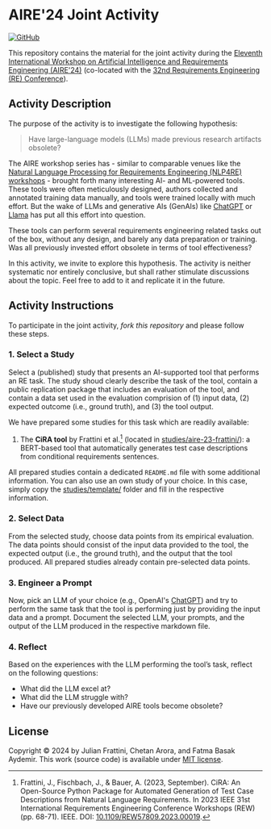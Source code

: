 # AIRE'24 Joint Activity

[![GitHub](https://img.shields.io/github/license/aire-ws/aire24-activity)](./LICENSE)

This repository contains the material for the joint activity during the [Eleventh International Workshop on Artificial Intelligence and Requirements Engineering (AIRE'24)](https://aire-ws.github.io/aire24/) (co-located with the [32nd Requirements Engineering (RE) Conference](https://conf.researchr.org/home/RE-2024)).

## Activity Description

The purpose of the activity is to investigate the following hypothesis:

> Have large-language models (LLMs) made previous research artifacts obsolete?

The AIRE workshop series has - similar to comparable venues like the [Natural Language Processing for Requirements Engineering (NLP4RE) workshops](https://nlp4re.github.io/2024/) - brought forth many interesting AI- and ML-powered tools.
These tools were often meticulously designed, authors collected and annotated training data manually, and tools were trained locally with much effort.
But the wake of LLMs and generative AIs (GenAIs) like [ChatGPT](https://chat.openai.com/) or [Llama](https://llama.meta.com/) has put all this effort into question.

These tools can perform several requirements engineering related tasks out of the box, without any design, and barely any data preparation or training.
Was all previously invested effort obsolete in terms of tool effectiveness?

In this activity, we invite to explore this hypothesis.
The activity is neither systematic nor entirely conclusive, but shall rather stimulate discussions about the topic.
Feel free to add to it and replicate it in the future.

## Activity Instructions

To participate in the joint activity, *fork this repository* and please follow these steps.

### 1. Select a Study

Select a (published) study that presents an AI-supported tool that performs an RE task.
The study shoud clearly describe the task of the tool, contain a public replication package that includes an evaluation of the tool, and contain a data set used in the evaluation comprision of (1) input data, (2) expected outcome (i.e., ground truth), and (3) the tool output.

We have prepared some studies for this task which are readily available:

1. The **CiRA tool** by Frattini et al.[^1] (located in [studies/aire-23-frattini/](./studies/aire-23-frattini/)): a BERT-based tool that automatically generates test case descriptions from conditional requirements sentences.

All prepared studies contain a dedicated `README.md` file with some additional information.
You can also use an own study of your choice.
In this case, simply copy the [studies/template/](./studies/template/) folder and fill in the respective information.

### 2. Select Data

From the selected study, choose data points from its empirical evaluation. 
The data points should consist of the input data provided to the tool, the expected output (i.e., the ground truth), and the output that the tool produced.
All prepared studies already contain pre-selected data points.

### 3. Engineer a Prompt

Now, pick an LLM of your choice (e.g., OpenAI's [ChatGPT](https://chat.openai.com/)) and try to perform the same task that the tool is performing just by providing the input data and a prompt.
Document the selected LLM, your prompts, and the output of the LLM produced in the respective markdown file.

### 4. Reflect

Based on the experiences with the LLM performing the tool’s task, reflect on the following questions:

- What did the LLM excel at?
- What did the LLM struggle with?
- Have our previously developed AIRE tools become obsolete?

## License

Copyright © 2024 by Julian Frattini, Chetan Arora, and Fatma Basak Aydemir.
This work (source code) is available under [MIT license](./LICENSE).

[^1]: Frattini, J., Fischbach, J., & Bauer, A. (2023, September). CiRA: An Open-Source Python Package for Automated Generation of Test Case Descriptions from Natural Language Requirements. In 2023 IEEE 31st International Requirements Engineering Conference Workshops (REW) (pp. 68-71). IEEE. DOI: [10.1109/REW57809.2023.00019](https://doi.org/10.1109/REW57809.2023.00019).